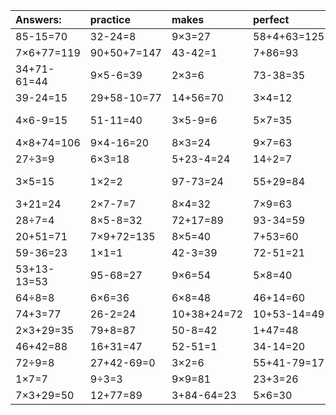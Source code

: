 | Answers: | practice | makes | perfect | ! |
| :--- | :--- | :--- | :--- | :--- |
| 85-15=70 | 32-24=8 | 9×3=27 | 58+4+63=125 | 95+2=97 | 
| 7×6+77=119 | 90+50+7=147 | 43-42=1 | 7+86=93 | 8×4-12=20 | 
| 34+71-61=44 | 9×5-6=39 | 2×3=6 | 73-38=35 | 18÷2=9 | 
| 39-24=15 | 29+58-10=77 | 14+56=70 | 3×4=12 | 30÷5=6 | 
| 4×6-9=15 | 51-11=40 | 3×5-9=6 | 5×7=35 | 39+60-66=33 | 
| 4×8+74=106 | 9×4-16=20 | 8×3=24 | 9×7=63 | 4×5=20 | 
| 27÷3=9 | 6×3=18 | 5+23-4=24 | 14÷2=7 | 96-51=45 | 
| 3×5=15 | 1×2=2 | 97-73=24 | 55+29=84 | 60+37-42=55 | 
| 3+21=24 | 2×7-7=7 | 8×4=32 | 7×9=63 | 8×9=72 | 
| 28÷7=4 | 8×5-8=32 | 72+17=89 | 93-34=59 | 63-13=50 | 
| 20+51=71 | 7×9+72=135 | 8×5=40 | 7+53=60 | 7×9+92=155 | 
| 59-36=23 | 1×1=1 | 42-3=39 | 72-51=21 | 56÷8=7 | 
| 53+13-13=53 | 95-68=27 | 9×6=54 | 5×8=40 | 7×6=42 | 
| 64÷8=8 | 6×6=36 | 6×8=48 | 46+14=60 | 78+21=99 | 
| 74+3=77 | 26-2=24 | 10+38+24=72 | 10+53-14=49 | 3×6=18 | 
| 2×3+29=35 | 79+8=87 | 50-8=42 | 1+47=48 | 8×6-8=40 | 
| 46+42=88 | 16+31=47 | 52-51=1 | 34-14=20 | 15-2=13 | 
| 72÷9=8 | 27+42-69=0 | 3×2=6 | 55+41-79=17 | 23+74=97 | 
| 1×7=7 | 9÷3=3 | 9×9=81 | 23+3=26 | 23+44=67 | 
| 7×3+29=50 | 12+77=89 | 3+84-64=23 | 5×6=30 | 5×9=45 | 
